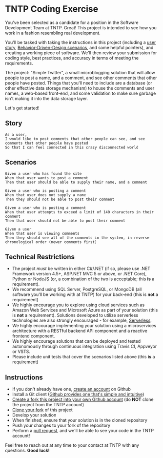 TNTP Coding Exercise
===================

You've been selected as a candidate for a position in the Software Development Team at TNTP. Great! This project is intended to see how you work in a fashion resembling real development. 

You'll be tasked with taking the instructions in this project (including a [user story](https://www.mountaingoatsoftware.com/agile/user-stories), [Behavior-Driven-Design scenarios](https://dannorth.net/introducing-bdd/), and some helpful pointers), and creating a working piece of software. We'll then review your submission for coding style, best practices, and accuracy in terms of meeting the requirements.

The project: "Simple Twitter", a small microblogging solution that will allow people to post a name, and a comment, and see other comments that other people have posted. Things that you'll need to include are a database (or other effective data storage mechanism) to house the comments and user names, a web-based front-end, and some validation to make sure garbage isn't making it into the data storage layer.

Let's get started!

## Story

```
As a user,
I would like to post comments that other people can see, and see comments that other people have posted
So that I can feel connected in this crazy disconnected world
```

## Scenarios
```
Given a user who has found the site
When that user wants to post a comment
Then that user should be able to supply their name, and a comment
```
```
Given a user who is posting a comment
When that user does not supply a name
Then they should not be able to post their comment
```
```
Given a user who is posting a comment
When that user attempts to exceed a limit of 140 characters in their comment
Then that user should not be able to post their comment
```
```
Given a user
When that user is viewing comments
Then they should see all of the comments in the system, in reverse chronological order (newer comments first)
```

## Technical Restrictions

- The project *must* be written in either C#/.NET (if so, please use .NET Framework version 4.5+, ASP.NET MVC 5 or above, or .NET Core), Python or NodeJS (or, a combination of the two is acceptable; this **is** a requirement).
- We recommend using SQL Server, PostgreSQL, or MongoDB (all software you'll be working with at TNTP) for your back-end (this is **not** a requirement)
- We highly encourage you to explore using cloud services such as Amazon Web Services and Microsoft Azure as part of your solution (this is **not** a requirement). Solutions developed to utilize serverless technologies are also strongly encouraged - for example, [Serverless](https://serverless.com/).
- We highly encourage implementing your solution using a microservices architecture with a RESTful backend API component and a reactive frontend component.
- We highly encourage solutions that can be deployed and tested autonomously through continuous integration using Travis CI, Appveyor or VSTS.
- Please include unit tests that cover the scenarios listed above (this **is** a requirement)


## Instructions

- If you don't already have one, [create an account](https://github.com/join) on Github
- Install a Git client ([Github provides one that's simple and intuitive](https://desktop.github.com/))
- [Create a fork this project into your own Github account](https://help.github.com/articles/fork-a-repo/) (do **NOT** clone the project from the TNTP account)
- [Clone your fork](https://help.github.com/articles/cloning-a-repository/) of this project
- Develop your solution
- When finished, ensure that your solution is in the cloned repository
- Push your changes to your fork of the repository
- Perform a [pull request](https://help.github.com/articles/about-pull-requests/), and we'll be able to see your code in the TNTP account!

Feel free to reach out at any time to your contact at TNTP with any questions. **Good luck!**
